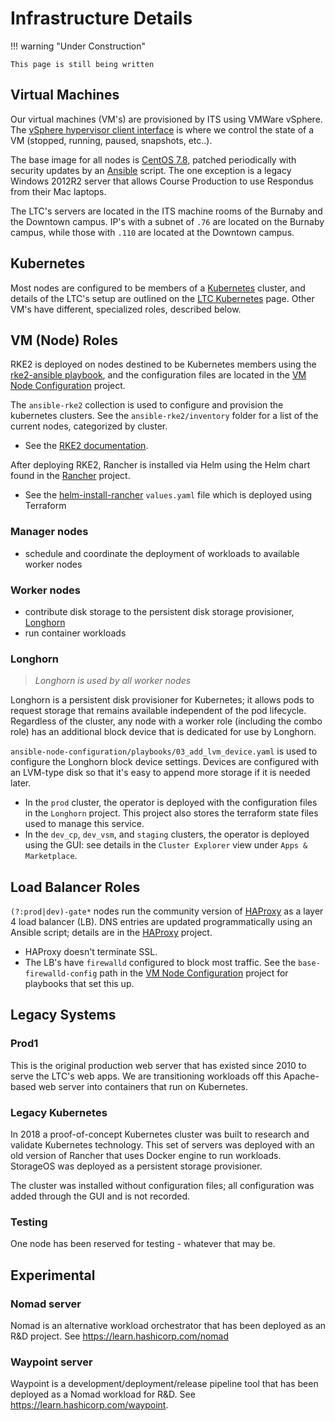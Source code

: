 # Infrastructure Details

!!! warning "Under Construction"

    This page is still being written

## Virtual Machines

Our virtual machines (VM's) are provisioned by ITS using VMWare vSphere. The [vSphere hypervisor client interface](https://vcsa01.tis.bcit.ca/) is where we control the state of a VM (stopped, running, paused, snapshots, etc..).

The base image for all nodes is [CentOS 7.8](https://www.centos.org/download/), patched periodically with security updates by an [Ansible](https://docs.ansible.com/ansible/latest/user_guide/index.html) script. The one exception is a legacy Windows 2012R2 server that allows Course Production to use Respondus from their Mac laptops.

The LTC's servers are located in the ITS machine rooms of the Burnaby and the Downtown campus. IP's with a subnet of `.76` are located on the Burnaby campus, while those with `.110` are located at the Downtown campus.

## Kubernetes

Most nodes are configured to be members of a [Kubernetes](https://kubernetes.io/docs/home/) cluster, and details of the LTC's setup are outlined on the [LTC Kubernetes](../kubernetes/index.md) page. Other VM's have different, specialized roles, described below.

## VM (Node) Roles

RKE2 is deployed on nodes destined to be Kubernetes members using the [rke2-ansible playbook](https://github.com/rancherfederal/rke2-ansible), and the configuration files are located in the [VM Node Configuration](https://issues.ltc.bcit.ca/ltc-infrastructure/vm-node-configuration) project.

The `ansible-rke2` collection is used to configure and provision the kubernetes clusters. See the `ansible-rke2/inventory` folder for a list of the current nodes, categorized by cluster.

* See the [RKE2 documentation](https://docs.rke2.io/).

After deploying RKE2, Rancher is installed via Helm using the Helm chart found in the [Rancher](https://issues.ltc.bcit.ca/ltc-infrastructure/rancher) project.

* See the [helm-install-rancher](helm-install-rancher) `values.yaml` file which is deployed using Terraform

### Manager nodes

* schedule and coordinate the deployment of workloads to available worker nodes

### Worker nodes

* contribute disk storage to the persistent disk storage provisioner, [Longhorn](https://www.longhorn.io)
* run container workloads

### Longhorn

> *Longhorn is used by all worker nodes*

Longhorn is a persistent disk provisioner for Kubernetes; it allows pods to request storage that remains available independent of the pod lifecycle. Regardless of the cluster, any node with a worker role (including the combo role) has an additional block device that is dedicated for use by Longhorn.

`ansible-node-configuration/playbooks/03_add_lvm_device.yaml` is used to configure the Longhorn block device settings. Devices are configured with an LVM-type disk so that it's easy to append more storage if it is needed later.

* In the `prod` cluster, the operator is deployed with the configuration files in the `Longhorn` project. This project also stores the terraform state files used to manage this service.
* In the `dev_cp`, `dev_vsm`, and `staging` clusters, the operator is deployed using the GUI: see details in the `Cluster Explorer` view under `Apps & Marketplace`.

## Load Balancer Roles

`(?:prod|dev)-gate*` nodes run the community version of [HAProxy](http://www.haproxy.org/) as a layer 4 load balancer (LB). DNS entries are updated programmatically using an Ansible script; details are in the [HAProxy](https://issues.ltc.bcit.ca/ltc-infrastructure/haproxy) project.

* HAProxy doesn't terminate SSL.
* The LB's have `firewalld` configured to block most traffic. See the `base-firewalld-config` path in the [VM Node Configuration](https://issues.ltc.bcit.ca/ltc-infrastructure/vm-node-configuration) project for playbooks that set this up.

## Legacy Systems

### Prod1

This is the original production web server that has existed since 2010 to serve the LTC's web apps. We are transitioning workloads off this Apache-based web server into containers that run on Kubernetes.

### Legacy Kubernetes

In 2018 a proof-of-concept Kubernetes cluster was built to research and validate Kubernetes technology. This set of servers was deployed with an old version of Rancher that uses Docker engine to run workloads. StorageOS was deployed as a persistent storage provisioner.

The cluster was installed without configuration files; all configuration was added through the GUI and is not recorded.

### Testing

One node has been reserved for testing - whatever that may be.

## Experimental

### Nomad server

Nomad is an alternative workload orchestrator that has been deployed as an R&D project. See <https://learn.hashicorp.com/nomad>

### Waypoint server

Waypoint is a development/deployment/release pipeline tool that has been deployed as a Nomad workload for R&D. See <https://learn.hashicorp.com/waypoint>.
